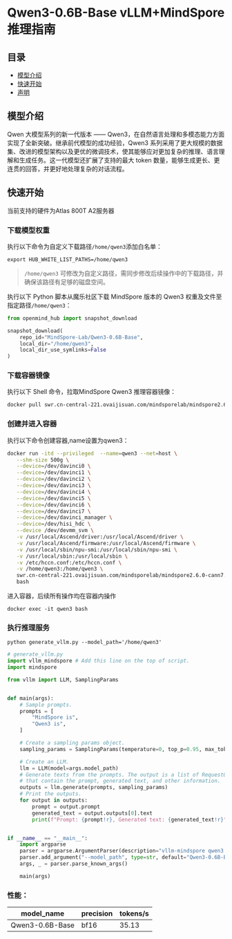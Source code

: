 # Qwen3-0.6B-Base vLLM+MindSpore 推理指南

<p align="left">
</p>

## 目录

- [模型介绍](#模型介绍)
- [快速开始](#快速开始)
- [声明](#声明)

## 模型介绍

Qwen 大模型系列的新一代版本 —— Qwen3，在自然语言处理和多模态能力方面实现了全新突破。继承前代模型的成功经验，Qwen3 系列采用了更大规模的数据集、改进的模型架构以及更优的微调技术，使其能够应对更加复杂的推理、语言理解和生成任务。这一代模型还扩展了支持的最大 token 数量，能够生成更长、更连贯的回答，并更好地处理复杂的对话流程。

## 快速开始

当前支持的硬件为Atlas 800T A2服务器

### 下载模型权重

执行以下命令为自定义下载路径`/home/qwen3`添加白名单：

```shell
export HUB_WHITE_LIST_PATHS=/home/qwen3
```

> `/home/qwen3` 可修改为自定义路径，需同步修改后续操作中的下载路径，并确保该路径有足够的磁盘空间。

执行以下 Python 脚本从魔乐社区下载 MindSpore 版本的 Qwen3 权重及文件至指定路径`/home/qwen3`：

```python
from openmind_hub import snapshot_download

snapshot_download(
    repo_id="MindSpore-Lab/Qwen3-0.6B-Base",
    local_dir="/home/qwen3",
    local_dir_use_symlinks=False
)
```

### 下载容器镜像

执行以下 Shell 命令，拉取MindSpore Qwen3 推理容器镜像：

```sh
docker pull swr.cn-central-221.ovaijisuan.com/mindsporelab/mindspore2.6.0-cann7.6.0.1-python3.11-openeuler22.03:v1
```

### 创建并进入容器

执行以下命令创建容器,name设置为qwen3：

```sh
docker run -itd --privileged  --name=qwen3 --net=host \
   --shm-size 500g \
   --device=/dev/davinci0 \
   --device=/dev/davinci1 \
   --device=/dev/davinci2 \
   --device=/dev/davinci3 \
   --device=/dev/davinci4 \
   --device=/dev/davinci5 \
   --device=/dev/davinci6 \
   --device=/dev/davinci7 \
   --device=/dev/davinci_manager \
   --device=/dev/hisi_hdc \
   --device /dev/devmm_svm \
   -v /usr/local/Ascend/driver:/usr/local/Ascend/driver \
   -v /usr/local/Ascend/firmware:/usr/local/Ascend/firmware \
   -v /usr/local/sbin/npu-smi:/usr/local/sbin/npu-smi \
   -v /usr/local/sbin:/usr/local/sbin \
   -v /etc/hccn.conf:/etc/hccn.conf \
   -v /home/qwen3:/home/qwen3 \
   swr.cn-central-221.ovaijisuan.com/mindsporelab/mindspore2.6.0-cann7.6.0.1-python3.11-openeuler22.03:v1 \
   bash
```

进入容器，后续所有操作均在容器内操作

```
docker exec -it qwen3 bash
```

### 执行推理服务

```shell
python generate_vllm.py --model_path='/home/qwen3'
```

```python
# generate_vllm.py
import vllm_mindspore # Add this line on the top of script.
import mindspore

from vllm import LLM, SamplingParams


def main(args):
    # Sample prompts.
    prompts = [
        "MindSpore is",
        "Qwen3 is",
    ]

    # Create a sampling params object.
    sampling_params = SamplingParams(temperature=0, top_p=0.95, max_tokens=args.max_tokens)

    # Create an LLM.
    llm = LLM(model=args.model_path)
    # Generate texts from the prompts. The output is a list of RequestOutput objects
    # that contain the prompt, generated text, and other information.
    outputs = llm.generate(prompts, sampling_params)
    # Print the outputs.
    for output in outputs:
        prompt = output.prompt
        generated_text = output.outputs[0].text
        print(f"Prompt: {prompt!r}, Generated text: {generated_text!r}")


if __name__ == "__main__":
    import argparse
    parser = argparse.ArgumentParser(description="vllm-mindspore qwen3 demo")
    parser.add_argument("--model_path", type=str, default="Qwen3-0.6B-Base")
    args, _ = parser.parse_known_args()

    main(args)
```

### 性能：

| model_name        |precision | tokens/s |
|-------------------|   ---    |----------|
| Qwen3-0.6B-Base   |  bf16    | 35.13    |
